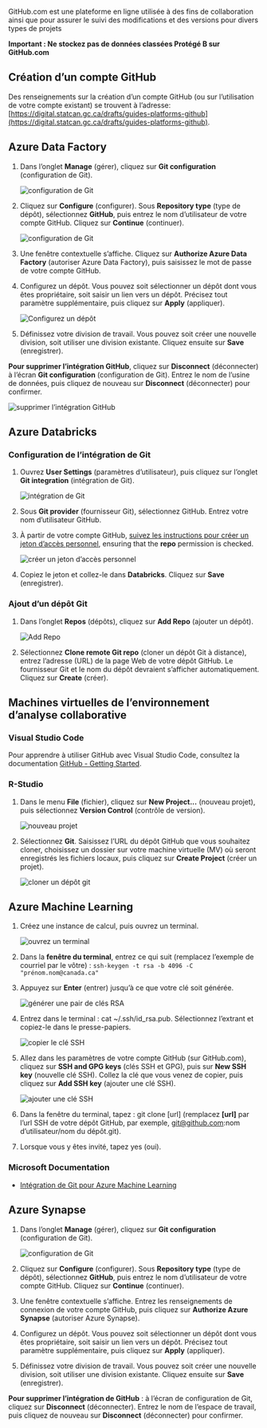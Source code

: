 GitHub.com est une plateforme en ligne utilisée à des fins de collaboration ainsi que pour assurer le suivi des modifications et des versions pour divers types de projets

**Important : Ne stockez pas de données classées Protégé B sur GitHub.com**

## Création d’un compte GitHub

Des renseignements sur la création d’un compte GitHub (ou sur l’utilisation de votre compte existant) se trouvent à l’adresse: [https://digital.statcan.gc.ca/drafts/guides-platforms-github](https://digital.statcan.gc.ca/drafts/guides-platforms-github).

## Azure Data Factory

1. Dans l’onglet **Manage** (gérer), cliquez sur **Git configuration** (configuration de Git).

    ![configuration de Git](images/GitHub_ADF_1.png)

2. Cliquez sur **Configure** (configurer). Sous **Repository type** (type de dépôt), sélectionnez **GitHub**, puis entrez le nom d’utilisateur de votre compte GitHub. Cliquez sur **Continue** (continuer). 

    ![configuration de Git](images/GitHub_ADF_2.png)

3. Une fenêtre contextuelle s’affiche. Cliquez sur **Authorize Azure Data Factory** (autoriser Azure Data Factory), puis saisissez le mot de passe de votre compte GitHub.

4. Configurez un dépôt. Vous pouvez soit sélectionner un dépôt dont vous êtes propriétaire, soit saisir un lien vers un dépôt. Précisez tout paramètre supplémentaire, puis cliquez sur **Apply** (appliquer). 

    ![Configurez un dépôt](images/GitHub_ADF_3.png)

5. Définissez votre division de travail. Vous pouvez soit créer une nouvelle division, soit utiliser une division existante. Cliquez ensuite sur **Save** (enregistrer).

**Pour supprimer l’intégration GitHub**, cliquez sur **Disconnect** (déconnecter) à l’écran **Git configuration** (configuration de Git). Entrez le nom de l’usine de données, puis cliquez de nouveau sur **Disconnect** (déconnecter) pour confirmer.  

![supprimer l’intégration GitHub](images/GitHub_ADF_4.png)

## Azure Databricks

### Configuration de l’intégration de Git
 
1. Ouvrez **User Settings** (paramètres d’utilisateur), puis cliquez sur l’onglet **Git integration** (intégration de Git). 

    ![intégration de Git](images/GitHub_Databricks_2.png)

2. Sous **Git provider** (fournisseur Git), sélectionnez GitHub. Entrez votre nom d’utilisateur GitHub.

3. À partir de votre compte GitHub, [suivez les instructions pour créer un jeton d’accès personnel](https://docs.github.com/en/github/authenticating-to-github/keeping-your-account-and-data-secure/creating-a-personal-access-token), ensuring that the **repo** permission is checked.

    ![créer un jeton d’accès personnel](images/GitHub_Databricks_3.png)

4. Copiez le jeton et collez-le dans **Databricks**. Cliquez sur **Save** (enregistrer).

### Ajout d’un dépôt Git

1. Dans l’onglet **Repos** (dépôts), cliquez sur **Add Repo** (ajouter un dépôt). 

    ![Add Repo](images/GitHub_Databricks_1.png)

2. Sélectionnez **Clone remote Git repo** (cloner un dépôt Git à distance), entrez l’adresse (URL) de la page Web de votre dépôt GitHub. Le fournisseur Git et le nom du dépôt devraient s’afficher automatiquement. Cliquez sur **Create** (créer).

## Machines virtuelles de l’environnement d’analyse collaborative

### Visual Studio Code

Pour apprendre à utiliser GitHub avec Visual Studio Code, consultez la documentation  [GitHub - Getting Started](/GitHubGettingStarted).

### R-Studio

1. Dans le menu **File** (fichier), cliquez sur **New Project...** (nouveau projet), puis sélectionnez **Version Control** (contrôle de version). 

    ![nouveau projet](images/GitHub_VM_6.png)

2. Sélectionnez **Git**. Saisissez l’URL du dépôt GitHub que vous souhaitez cloner, choisissez un dossier sur votre machine virtuelle (MV) où seront enregistrés les fichiers locaux, puis cliquez sur **Create Project** (créer un projet). 

    ![cloner un dépôt git](images/GitHub_VM_7.png)

## Azure Machine Learning

1. Créez une instance de calcul, puis ouvrez un terminal. 

    ![ouvrez un terminal](images/GitHub_ML_1.png)

2. Dans la **fenêtre du terminal**, entrez ce qui suit (remplacez l’exemple de courriel par le vôtre) : `ssh-keygen -t rsa -b 4096 -C "prénom.nom@canada.ca"`

3. Appuyez sur **Enter** (entrer) jusqu’à ce que votre clé soit générée. 

    ![générer une pair de clés RSA](images/GitHub_ML_2.png)

4. Entrez dans le terminal : cat ~/.ssh/id_rsa.pub. Sélectionnez l’extrant et copiez-le dans le presse-papiers. 

    ![copier le clé SSH](images/GitHub_ML_3.png)

5. Allez dans les paramètres de votre compte GitHub (sur GitHub.com), cliquez sur **SSH and GPG keys** (clés SSH et GPG), puis sur **New SSH key** (nouvelle clé SSH). Collez la clé que vous venez de copier, puis cliquez sur **Add SSH key** (ajouter une clé SSH). 

    ![ajouter une clé SSH](images/GitHub_ML_4.png)

6. Dans la fenêtre du terminal, tapez : git clone [url] (remplacez **[url]** par l’url SSH de votre dépôt GitHub, par exemple, git@github.com:nom d’utilisateur/nom du dépôt.git).

7. Lorsque vous y êtes invité, tapez yes (oui).

### Microsoft Documentation
- [Intégration de Git pour Azure Machine Learning](https://docs.microsoft.com/fr-ca/azure/machine-learning/concept-train-model-git-integration)


## Azure Synapse

1. Dans l’onglet **Manage** (gérer), cliquez sur **Git configuration** (configuration de Git). 

    ![configuration de Git](images/GitHub_Synapse_1.png)

2.	Cliquez sur **Configure** (configurer). Sous **Repository type** (type de dépôt), sélectionnez **GitHub**, puis entrez le nom d’utilisateur de votre compte GitHub. Cliquez sur **Continue** (continuer).

3.	Une fenêtre contextuelle s’affiche. Entrez les renseignements de connexion de votre compte GitHub, puis cliquez sur **Authorize Azure Synapse** (autoriser Azure Synapse).

4.	Configurez un dépôt. Vous pouvez soit sélectionner un dépôt dont vous êtes propriétaire, soit saisir un lien vers un dépôt. Précisez tout paramètre supplémentaire, puis cliquez sur **Apply** (appliquer).

5.	Définissez votre division de travail. Vous pouvez soit créer une nouvelle division, soit utiliser une division existante. Cliquez ensuite sur **Save** (enregistrer).

**Pour supprimer l’intégration de GitHub** : à l’écran de configuration de Git, cliquez sur **Disconnect** (déconnecter). Entrez le nom de l’espace de travail, puis cliquez de nouveau sur **Disconnect** (déconnecter) pour confirmer.
